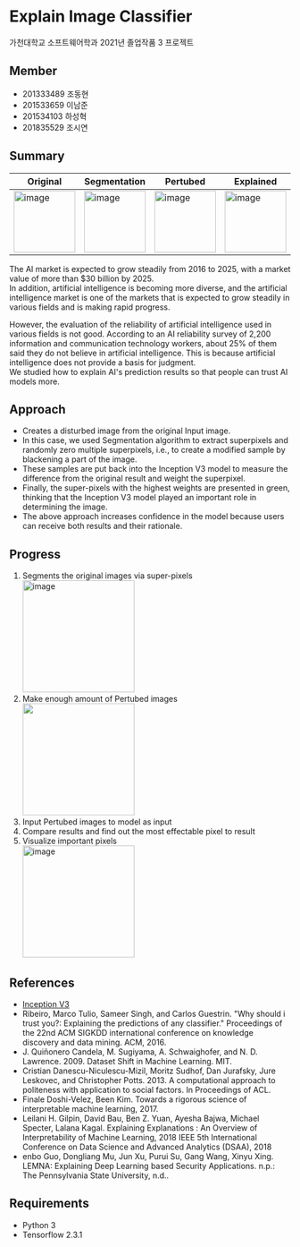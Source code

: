 # Explain Image Classifier

가천대학교 소프트웨어학과 2021년 졸업작품 3 프로젝트

## Member
- 201333489 조동현
- 201533659 이남준
- 201534103 하성혁
- 201835529 조시연

## Summary

|Original|Segmentation|Pertubed|Explained
|---|---|---|---|
|<img width="110" alt="image" src="https://user-images.githubusercontent.com/22260098/119331387-41e2ec00-bcc2-11eb-929f-769d6090c572.png">|<img width="110" alt="image" src="https://user-images.githubusercontent.com/22260098/119331407-46a7a000-bcc2-11eb-9615-2fb4ad6f91c1.png">|<img width="110" alt="image" src="https://user-images.githubusercontent.com/22260098/119331427-4b6c5400-bcc2-11eb-940d-c20587fbdb55.png">|<img width="110" alt="image" src="https://user-images.githubusercontent.com/22260098/119331814-c3d31500-bcc2-11eb-8212-70a5aabdd370.png">|

The AI market is expected to grow steadily from 2016 to 2025, with a market value of more than $30 billion by 2025.<br>
In addition, artificial intelligence is becoming more diverse, and the artificial intelligence market is one of the markets that is expected to grow steadily in various fields and is making rapid progress.

However, the evaluation of the reliability of artificial intelligence used in various fields is not good.
According to an AI reliability survey of 2,200 information and communication technology workers, about 25% of them said they do not believe in artificial intelligence.
This is because artificial intelligence does not provide a basis for judgment.<br>
We studied how to explain AI's prediction results so that people can trust AI models more.

## Approach

- Creates a disturbed image from the original Input image.
- In this case, we used Segmentation algorithm to extract superpixels and randomly zero multiple superpixels, i.e., to create a modified sample by blackening a part of the image.
- These samples are put back into the Inception V3 model to measure the difference from the original result and weight the superpixel.
- Finally, the super-pixels with the highest weights are presented in green, thinking that the Inception V3 model played an important role in determining the image.
- The above approach increases confidence in the model because users can receive both results and their rationale.

## Progress

1. Segments the original images via super-pixels<br>
   <img width="200" alt="image" src="https://user-images.githubusercontent.com/22260098/119331407-46a7a000-bcc2-11eb-9615-2fb4ad6f91c1.png">
3. Make enough amount of Pertubed images<br>
   <img width="200" src="https://user-images.githubusercontent.com/22260098/119332515-a6eb1180-bcc3-11eb-9f39-de3289000ad2.png">
5. Input Pertubed images to model as input
6. Compare results and find out the most effectable pixel to result
7. Visualize important pixels<br>
   <img width="200" alt="image" src="https://user-images.githubusercontent.com/22260098/119331814-c3d31500-bcc2-11eb-8212-70a5aabdd370.png">

## References

- [Inception V3](https://arxiv.org/abs/1512.00567v3)
- Ribeiro, Marco Tulio, Sameer Singh, and Carlos Guestrin. "Why should i trust you?: Explaining the predictions of any classifier." Proceedings of the 22nd ACM SIGKDD international conference on knowledge discovery and data mining. ACM, 2016.  
- J. Quiñonero Candela, M. Sugiyama, A. Schwaighofer, and N. D. Lawrence. 2009. Dataset Shift in Machine Learning. MIT.
- Cristian Danescu-Niculescu-Mizil, Moritz Sudhof, Dan Jurafsky, Jure Leskovec, and Christopher Potts. 2013. A computational approach to politeness with application to social factors. In Proceedings of ACL. 
- Finale Doshi-Velez, Been Kim. Towards a rigorous science of interpretable machine learning, 2017.
- Leilani H. Gilpin, David Bau, Ben Z. Yuan, Ayesha Bajwa, Michael Specter, Lalana Kagal. Explaining Explanations : An Overview of Interpretability of Machine Learning,  2018 IEEE 5th International Conference on Data Science and Advanced Analytics (DSAA), 2018
- enbo Guo, Dongliang Mu, Jun Xu, Purui Su, Gang Wang, Xinyu Xing. LEMNA: Explaining Deep Learning based Security Applications. n.p.: The Pennsylvania State University, n.d..

## Requirements

- Python 3
- Tensorflow 2.3.1
